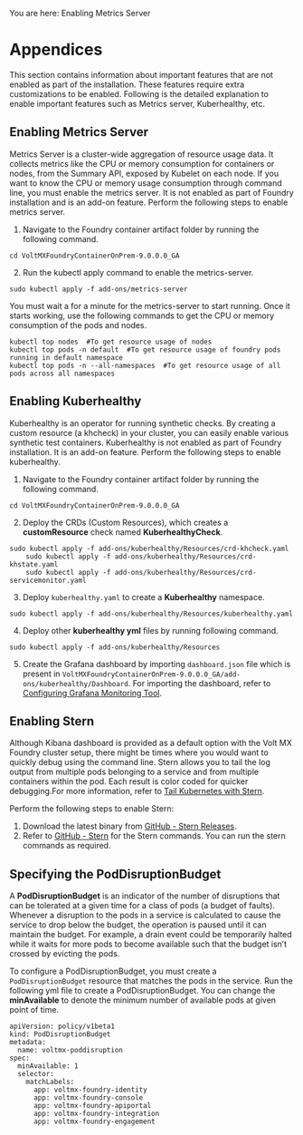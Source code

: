                            

You are here: Enabling Metrics Server

Appendices
==========

This section contains information about important features that are not enabled as part of the installation. These features require extra customizations to be enabled. Following is the detailed explanation to enable important features such as Metrics server, Kuberhealthy, etc.

Enabling Metrics Server
-----------------------

Metrics Server is a cluster-wide aggregation of resource usage data. It collects metrics like the CPU or memory consumption for containers or nodes, from the Summary API, exposed by Kubelet on each node. If you want to know the CPU or memory usage consumption through command line, you must enable the metrics server. It is not enabled as part of Foundry installation and is an add-on feature. Perform the following steps to enable metrics server.

1.  Navigate to the Foundry container artifact folder by running the following command.
```
cd VoltMXFoundryContainerOnPrem-9.0.0.0_GA
```
2.  Run the kubectl apply command to enable the metrics-server.
```
sudo kubectl apply -f add-ons/metrics-server
```

You must wait a for a minute for the metrics-server to start running. Once it starts working, use the following commands to get the CPU or memory consumption of the pods and nodes.

```
kubectl top nodes  #To get resource usage of nodes  
kubectl top pods -n default  #To get resource usage of foundry pods running in default namespace  
kubectl top pods -n --all-namespaces  #To get resource usage of all pods across all namespaces
```

Enabling Kuberhealthy
---------------------

Kuberhealthy is an operator for running synthetic checks. By creating a custom resource (a khcheck) in your cluster, you can easily enable various synthetic test containers. Kuberhealthy is not enabled as part of Foundry installation. It is an add-on feature. Perform the following steps to enable kuberhealthy.

1.  Navigate to the Foundry container artifact folder by running the following command.
```
cd VoltMXFoundryContainerOnPrem-9.0.0.0_GA
```
2.  Deploy the CRDs (Custom Resources), which creates a **customResource** check named **KuberhealthyCheck**.
```
sudo kubectl apply -f add-ons/kuberhealthy/Resources/crd-khcheck.yaml  
    sudo kubectl apply -f add-ons/kuberhealthy/Resources/crd-khstate.yaml  
    sudo kubectl apply -f add-ons/kuberhealthy/Resources/crd-servicemonitor.yaml
```
3.  Deploy `kuberhealthy.yaml` to create a **Kuberhealthy** namespace.
```
sudo kubectl apply -f add-ons/kuberhealthy/Resources/kuberhealthy.yaml
```
4.  Deploy other **kuberhealthy yml** files by running following command.
```
sudo kubectl apply -f add-ons/kuberhealthy/Resources
```
5.  Create the Grafana dashboard by importing `dashboard.json` file which is present in `VoltMXFoundryContainerOnPrem-9.0.0.0_GA/add-ons/kuberhealthy/Dashboard`. For importing the dashboard, refer to [Configuring Grafana Monitoring Tool](Containers_Solution_PostInstallation.md#configuring-grafana-monitoring-tool).

Enabling Stern
--------------

Although Kibana dashboard is provided as a default option with the Volt MX Foundry cluster setup, there might be times where you would want to quickly debug using the command line. Stern allows you to tail the log output from multiple pods belonging to a service and from multiple containers within the pod. Each result is color coded for quicker debugging.For more information, refer to [Tail Kubernetes with Stern](https://kubernetes.io/blog/2016/10/tail-kubernetes-with-stern/).

Perform the following steps to enable Stern:

1.  Download the latest binary from [GitHub - Stern Releases](https://github.com/wercker/stern/releases).
2.  Refer to [GitHub - Stern](https://github.com/wercker/stern) for the Stern commands. You can run the stern commands as required.

Specifying the PodDisruptionBudget
----------------------------------

A **PodDisruptionBudget** is an indicator of the number of disruptions that can be tolerated at a given time for a class of pods (a budget of faults). Whenever a disruption to the pods in a service is calculated to cause the service to drop below the budget, the operation is paused until it can maintain the budget. For example, a drain event could be temporarily halted while it waits for more pods to become available such that the budget isn’t crossed by evicting the pods.

To configure a PodDisruptionBudget, you must create a `PodDisruptionBudget` resource that matches the pods in the service. Run the following yml file to create a PodDisruptionBudget. You can change the **minAvailable** to denote the minimum number of available pods at given point of time.

```
apiVersion: policy/v1beta1
kind: PodDisruptionBudget
metadata:
  name: voltmx-poddisruption
spec:
  minAvailable: 1
  selector:
    matchLabels:
      app: voltmx-foundry-identity
      app: voltmx-foundry-console
      app: voltmx-foundry-apiportal
      app: voltmx-foundry-integration
      app: voltmx-foundry-engagement
```
